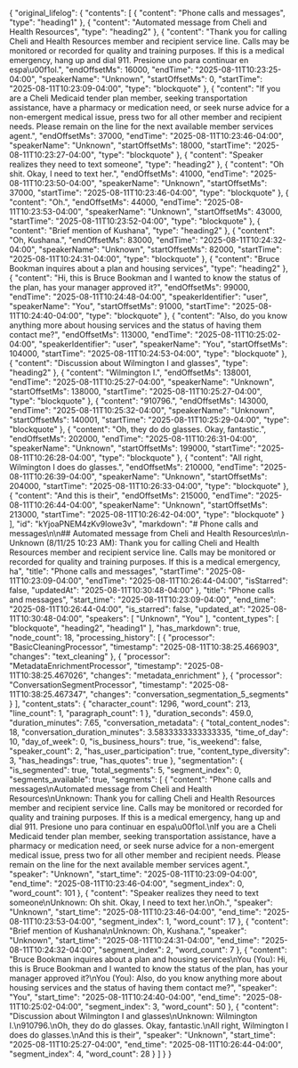 {
    "original_lifelog": {
        "contents": [
            {
                "content": "Phone calls and messages",
                "type": "heading1"
            },
            {
                "content": "Automated message from Cheli and Health Resources",
                "type": "heading2"
            },
            {
                "content": "Thank you for calling Cheli and Health Resources member and recipient service line. Calls may be monitored or recorded for quality and training purposes. If this is a medical emergency, hang up and dial 911. Presione uno para continuar en espa\u00f1ol.",
                "endOffsetMs": 16000,
                "endTime": "2025-08-11T10:23:25-04:00",
                "speakerName": "Unknown",
                "startOffsetMs": 0,
                "startTime": "2025-08-11T10:23:09-04:00",
                "type": "blockquote"
            },
            {
                "content": "If you are a Cheli Medicaid tender plan member, seeking transportation assistance, have a pharmacy or medication need, or seek nurse advice for a non-emergent medical issue, press two for all other member and recipient needs. Please remain on the line for the next available member services agent.",
                "endOffsetMs": 37000,
                "endTime": "2025-08-11T10:23:46-04:00",
                "speakerName": "Unknown",
                "startOffsetMs": 18000,
                "startTime": "2025-08-11T10:23:27-04:00",
                "type": "blockquote"
            },
            {
                "content": "Speaker realizes they need to text someone",
                "type": "heading2"
            },
            {
                "content": "Oh shit. Okay, I need to text her.",
                "endOffsetMs": 41000,
                "endTime": "2025-08-11T10:23:50-04:00",
                "speakerName": "Unknown",
                "startOffsetMs": 37000,
                "startTime": "2025-08-11T10:23:46-04:00",
                "type": "blockquote"
            },
            {
                "content": "Oh.",
                "endOffsetMs": 44000,
                "endTime": "2025-08-11T10:23:53-04:00",
                "speakerName": "Unknown",
                "startOffsetMs": 43000,
                "startTime": "2025-08-11T10:23:52-04:00",
                "type": "blockquote"
            },
            {
                "content": "Brief mention of Kushana",
                "type": "heading2"
            },
            {
                "content": "Oh, Kushana.",
                "endOffsetMs": 83000,
                "endTime": "2025-08-11T10:24:32-04:00",
                "speakerName": "Unknown",
                "startOffsetMs": 82000,
                "startTime": "2025-08-11T10:24:31-04:00",
                "type": "blockquote"
            },
            {
                "content": "Bruce Bookman inquires about a plan and housing services",
                "type": "heading2"
            },
            {
                "content": "Hi, this is Bruce Bookman and I wanted to know the status of the plan, has your manager approved it?",
                "endOffsetMs": 99000,
                "endTime": "2025-08-11T10:24:48-04:00",
                "speakerIdentifier": "user",
                "speakerName": "You",
                "startOffsetMs": 91000,
                "startTime": "2025-08-11T10:24:40-04:00",
                "type": "blockquote"
            },
            {
                "content": "Also, do you know anything more about housing services and the status of having them contact me?",
                "endOffsetMs": 113000,
                "endTime": "2025-08-11T10:25:02-04:00",
                "speakerIdentifier": "user",
                "speakerName": "You",
                "startOffsetMs": 104000,
                "startTime": "2025-08-11T10:24:53-04:00",
                "type": "blockquote"
            },
            {
                "content": "Discussion about Wilmington I and glasses",
                "type": "heading2"
            },
            {
                "content": "Wilmington I.",
                "endOffsetMs": 138001,
                "endTime": "2025-08-11T10:25:27-04:00",
                "speakerName": "Unknown",
                "startOffsetMs": 138000,
                "startTime": "2025-08-11T10:25:27-04:00",
                "type": "blockquote"
            },
            {
                "content": "910796.",
                "endOffsetMs": 143000,
                "endTime": "2025-08-11T10:25:32-04:00",
                "speakerName": "Unknown",
                "startOffsetMs": 140001,
                "startTime": "2025-08-11T10:25:29-04:00",
                "type": "blockquote"
            },
            {
                "content": "Oh, they do do glasses. Okay, fantastic.",
                "endOffsetMs": 202000,
                "endTime": "2025-08-11T10:26:31-04:00",
                "speakerName": "Unknown",
                "startOffsetMs": 199000,
                "startTime": "2025-08-11T10:26:28-04:00",
                "type": "blockquote"
            },
            {
                "content": "All right, Wilmington I does do glasses.",
                "endOffsetMs": 210000,
                "endTime": "2025-08-11T10:26:39-04:00",
                "speakerName": "Unknown",
                "startOffsetMs": 204000,
                "startTime": "2025-08-11T10:26:33-04:00",
                "type": "blockquote"
            },
            {
                "content": "And this is their",
                "endOffsetMs": 215000,
                "endTime": "2025-08-11T10:26:44-04:00",
                "speakerName": "Unknown",
                "startOffsetMs": 213000,
                "startTime": "2025-08-11T10:26:42-04:00",
                "type": "blockquote"
            }
        ],
        "id": "kYjoaPNEM4zKv9lowe3v",
        "markdown": "# Phone calls and messages\n\n## Automated message from Cheli and Health Resources\n\n- Unknown (8/11/25 10:23 AM): Thank you for calling Cheli and Health Resources member and recipient service line. Calls may be monitored or recorded for quality and training purposes. If this is a medical emergency, ha",
        "title": "Phone calls and messages",
        "startTime": "2025-08-11T10:23:09-04:00",
        "endTime": "2025-08-11T10:26:44-04:00",
        "isStarred": false,
        "updatedAt": "2025-08-11T10:30:48-04:00"
    },
    "title": "Phone calls and messages",
    "start_time": "2025-08-11T10:23:09-04:00",
    "end_time": "2025-08-11T10:26:44-04:00",
    "is_starred": false,
    "updated_at": "2025-08-11T10:30:48-04:00",
    "speakers": [
        "Unknown",
        "You"
    ],
    "content_types": [
        "blockquote",
        "heading2",
        "heading1"
    ],
    "has_markdown": true,
    "node_count": 18,
    "processing_history": [
        {
            "processor": "BasicCleaningProcessor",
            "timestamp": "2025-08-11T10:38:25.466903",
            "changes": "text_cleaning"
        },
        {
            "processor": "MetadataEnrichmentProcessor",
            "timestamp": "2025-08-11T10:38:25.467026",
            "changes": "metadata_enrichment"
        },
        {
            "processor": "ConversationSegmentProcessor",
            "timestamp": "2025-08-11T10:38:25.467347",
            "changes": "conversation_segmentation_5_segments"
        }
    ],
    "content_stats": {
        "character_count": 1296,
        "word_count": 213,
        "line_count": 1,
        "paragraph_count": 1
    },
    "duration_seconds": 459.0,
    "duration_minutes": 7.65,
    "conversation_metadata": {
        "total_content_nodes": 18,
        "conversation_duration_minutes": 3.5833333333333335,
        "time_of_day": 10,
        "day_of_week": 0,
        "is_business_hours": true,
        "is_weekend": false,
        "speaker_count": 2,
        "has_user_participation": true,
        "content_type_diversity": 3,
        "has_headings": true,
        "has_quotes": true
    },
    "segmentation": {
        "is_segmented": true,
        "total_segments": 5,
        "segment_index": 0,
        "segments_available": true,
        "segments": [
            {
                "content": "Phone calls and messages\nAutomated message from Cheli and Health Resources\nUnknown: Thank you for calling Cheli and Health Resources member and recipient service line. Calls may be monitored or recorded for quality and training purposes. If this is a medical emergency, hang up and dial 911. Presione uno para continuar en espa\u00f1ol.\nIf you are a Cheli Medicaid tender plan member, seeking transportation assistance, have a pharmacy or medication need, or seek nurse advice for a non-emergent medical issue, press two for all other member and recipient needs. Please remain on the line for the next available member services agent.",
                "speaker": "Unknown",
                "start_time": "2025-08-11T10:23:09-04:00",
                "end_time": "2025-08-11T10:23:46-04:00",
                "segment_index": 0,
                "word_count": 101
            },
            {
                "content": "Speaker realizes they need to text someone\nUnknown: Oh shit. Okay, I need to text her.\nOh.",
                "speaker": "Unknown",
                "start_time": "2025-08-11T10:23:46-04:00",
                "end_time": "2025-08-11T10:23:53-04:00",
                "segment_index": 1,
                "word_count": 17
            },
            {
                "content": "Brief mention of Kushana\nUnknown: Oh, Kushana.",
                "speaker": "Unknown",
                "start_time": "2025-08-11T10:24:31-04:00",
                "end_time": "2025-08-11T10:24:32-04:00",
                "segment_index": 2,
                "word_count": 7
            },
            {
                "content": "Bruce Bookman inquires about a plan and housing services\nYou (You): Hi, this is Bruce Bookman and I wanted to know the status of the plan, has your manager approved it?\nYou (You): Also, do you know anything more about housing services and the status of having them contact me?",
                "speaker": "You",
                "start_time": "2025-08-11T10:24:40-04:00",
                "end_time": "2025-08-11T10:25:02-04:00",
                "segment_index": 3,
                "word_count": 50
            },
            {
                "content": "Discussion about Wilmington I and glasses\nUnknown: Wilmington I.\n910796.\nOh, they do do glasses. Okay, fantastic.\nAll right, Wilmington I does do glasses.\nAnd this is their",
                "speaker": "Unknown",
                "start_time": "2025-08-11T10:25:27-04:00",
                "end_time": "2025-08-11T10:26:44-04:00",
                "segment_index": 4,
                "word_count": 28
            }
        ]
    }
}